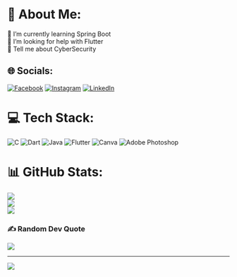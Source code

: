 # 💫 About Me:
🔭 I’m currently learning Spring Boot<br>🤝 I’m looking for help with Flutter<br>💬 Tell me about CyberSecurity


## 🌐 Socials:
[![Facebook](https://img.shields.io/badge/Facebook-%231877F2.svg?logo=Facebook&logoColor=white)](https://facebook.com/masrur010) [![Instagram](https://img.shields.io/badge/Instagram-%23E4405F.svg?logo=Instagram&logoColor=white)](https://instagram.com/abdullah.masrur1) [![LinkedIn](https://img.shields.io/badge/LinkedIn-%230077B5.svg?logo=linkedin&logoColor=white)](https://linkedin.com/in/myselfmasrur) 

# 💻 Tech Stack:
![C](https://img.shields.io/badge/c-%2300599C.svg?style=flat&logo=c&logoColor=white) ![Dart](https://img.shields.io/badge/dart-%230175C2.svg?style=flat&logo=dart&logoColor=white) ![Java](https://img.shields.io/badge/java-%23ED8B00.svg?style=flat&logo=openjdk&logoColor=white) ![Flutter](https://img.shields.io/badge/Flutter-%2302569B.svg?style=flat&logo=Flutter&logoColor=white) ![Canva](https://img.shields.io/badge/Canva-%2300C4CC.svg?style=flat&logo=Canva&logoColor=white) ![Adobe Photoshop](https://img.shields.io/badge/adobe%20photoshop-%2331A8FF.svg?style=flat&logo=adobe%20photoshop&logoColor=white)
# 📊 GitHub Stats:
![](https://github-readme-stats.vercel.app/api?username=abdullah-masrur&theme=dark&hide_border=true&include_all_commits=false&count_private=false)<br/>
![](https://nirzak-streak-stats.vercel.app/?user=abdullah-masrur&theme=dark&hide_border=true)<br/>
![](https://github-readme-stats.vercel.app/api/top-langs/?username=abdullah-masrur&theme=dark&hide_border=true&include_all_commits=false&count_private=false&layout=compact)

### ✍️ Random Dev Quote
![](https://quotes-github-readme.vercel.app/api?type=horizontal&theme=radical)

---
[![](https://visitcount.itsvg.in/api?id=abdullah-masrur&icon=0&color=0)](https://visitcount.itsvg.in)

<!-- Proudly created with GPRM ( https://gprm.itsvg.in ) -->
